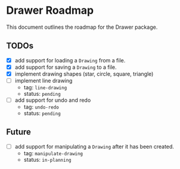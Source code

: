 # Drawer Roadmap

This document outlines the roadmap for the Drawer package.

## TODOs

- [x] add support for loading a `Drawing` from a file.
- [x] add support for saving a `Drawing` to a file.
- [x] implement drawing shapes (star, circle, square, triangle)
- [ ] implement line drawing
    - tag: `line-drawing`
    - status: `pending`
- [ ] add support for undo and redo
    - tag: `undo-redo`
    - status: `pending`

## Future

- [ ] add support for manipulating a `Drawing` after it has been created.
    - tag: `manipulate-drawing`
    - status: `in-planning`
